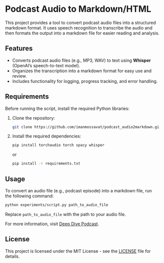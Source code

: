 # Podcast Audio to Markdown/HTML

This project provides a tool to convert podcast audio files into a structured markdown format. It uses speech recognition to transcribe the audio and then formats the output into a markdown file for easier reading and analysis.

## Features

- Converts podcast audio files (e.g., MP3, WAV) to text using **Whisper** (OpenAI’s speech-to-text model).
- Organizes the transcription into a markdown format for easy use and review.
- Includes functionality for logging, progress tracking, and error handling.

## Requirements

Before running the script, install the required Python libraries:

1. Clone the repository:
   ```bash
   git clone https://github.com/imanmossavat/podcast_audio2markdown.git
   ```

2. Install the required dependencies:
   ```bash
   pip install torchaudio torch spacy whisper
   ```
   or 
   ```bash
   pip install -r requirements.txt
   ```

## Usage

To convert an audio file (e.g., podcast episode) into a markdown file, run the following command:

```bash
python experiments/script.py path_to_audio_file
```

Replace `path_to_audio_file` with the path to your audio file.

For more information, visit [Deep Dive Podcast](https://deepdivepod.eu).


## License

This project is licensed under the MIT License - see the [LICENSE](LICENSE) file for details.

